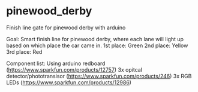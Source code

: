 # pinewood_derby
Finish line gate for pinewood derby with arduino

Goal: Smart finish line for pinewood derby, where each lane will light up based on which place the car came in.
1st place: Green
2nd place: Yellow
3rd place: Red

Component list:
Using arduino redboard (https://www.sparkfun.com/products/12757)
3x opitcal detector/phototransisor (https://www.sparkfun.com/products/246)
3x RGB LEDs (https://www.sparkfun.com/products/12986)
